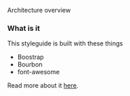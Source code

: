 Architecture overview

### What is it

This styleguide is built with these things

* Boostrap
* Bourbon
* font-awesome

Read more about it [here](http://www.google.com).
